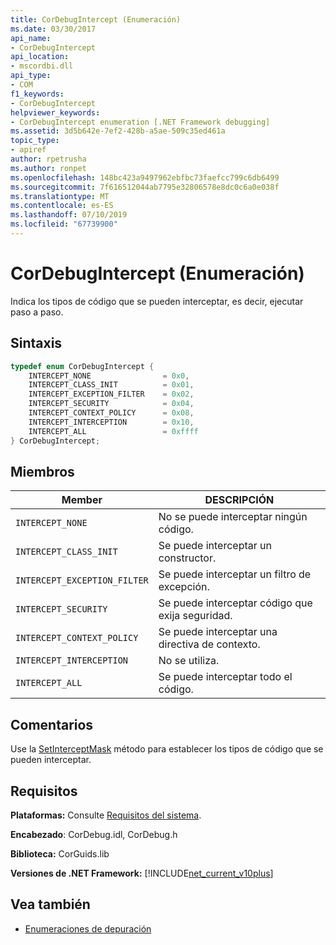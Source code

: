 ```yaml
---
title: CorDebugIntercept (Enumeración)
ms.date: 03/30/2017
api_name:
- CorDebugIntercept
api_location:
- mscordbi.dll
api_type:
- COM
f1_keywords:
- CorDebugIntercept
helpviewer_keywords:
- CorDebugIntercept enumeration [.NET Framework debugging]
ms.assetid: 3d5b642e-7ef2-428b-a5ae-509c35ed461a
topic_type:
- apiref
author: rpetrusha
ms.author: ronpet
ms.openlocfilehash: 148bc423a9497962ebfbc73faefcc799c6db6499
ms.sourcegitcommit: 7f616512044ab7795e32806578e8dc0c6a0e038f
ms.translationtype: MT
ms.contentlocale: es-ES
ms.lasthandoff: 07/10/2019
ms.locfileid: "67739900"
---
```

# <a name="cordebugintercept-enumeration"></a>CorDebugIntercept (Enumeración)
Indica los tipos de código que se pueden interceptar, es decir, ejecutar paso a paso.  
  
## <a name="syntax"></a>Sintaxis  
  
```cpp  
typedef enum CorDebugIntercept {  
    INTERCEPT_NONE                = 0x0,  
    INTERCEPT_CLASS_INIT          = 0x01,  
    INTERCEPT_EXCEPTION_FILTER    = 0x02,  
    INTERCEPT_SECURITY            = 0x04,  
    INTERCEPT_CONTEXT_POLICY      = 0x08,  
    INTERCEPT_INTERCEPTION        = 0x10,  
    INTERCEPT_ALL                 = 0xffff  
} CorDebugIntercept;  
```  
  
## <a name="members"></a>Miembros  
  
|Member|DESCRIPCIÓN|  
|------------|-----------------|  
|`INTERCEPT_NONE`|No se puede interceptar ningún código.|  
|`INTERCEPT_CLASS_INIT`|Se puede interceptar un constructor.|  
|`INTERCEPT_EXCEPTION_FILTER`|Se puede interceptar un filtro de excepción.|  
|`INTERCEPT_SECURITY`|Se puede interceptar código que exija seguridad.|  
|`INTERCEPT_CONTEXT_POLICY`|Se puede interceptar una directiva de contexto.|  
|`INTERCEPT_INTERCEPTION`|No se utiliza.|  
|`INTERCEPT_ALL`|Se puede interceptar todo el código.|  
  
## <a name="remarks"></a>Comentarios  
 Use la [SetInterceptMask](../../../../docs/framework/unmanaged-api/debugging/icordebugstepper-setinterceptmask-method.md) método para establecer los tipos de código que se pueden interceptar.  
  
## <a name="requirements"></a>Requisitos  
 **Plataformas:** Consulte [Requisitos del sistema](../../../../docs/framework/get-started/system-requirements.md).  
  
 **Encabezado**: CorDebug.idl, CorDebug.h  
  
 **Biblioteca:** CorGuids.lib  
  
 **Versiones de .NET Framework:** [!INCLUDE[net_current_v10plus](../../../../includes/net-current-v10plus-md.md)]  
  
## <a name="see-also"></a>Vea también

- [Enumeraciones de depuración](../../../../docs/framework/unmanaged-api/debugging/debugging-enumerations.md)
